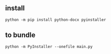 ## install
`python -m pip install python-docx pyinstaller`

## to bundle
`python -m PyInstaller --onefile main.py`